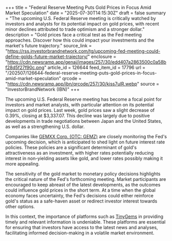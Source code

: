 +++
title = "Federal Reserve Meeting Puts Gold Prices in Focus Amid Market Speculation"
date = "2025-07-30T14:15:30Z"
draft = false
summary = "The upcoming U.S. Federal Reserve meeting is critically watched by investors and analysts for its potential impact on gold prices, with recent minor declines attributed to trade optimism and a stronger dollar."
description = "Gold prices face a critical test as the Fed meeting approaches. Discover how this could impact your investments and the market's future trajectory."
source_link = "https://rss.investorbrandnetwork.com/tg/upcoming-fed-meeting-could-define-golds-future-market-trajectory/"
enclosure = "https://cdn.newsramp.app/genai/images/257/30/edd407a2863500c0a58bf28d5f27f90c.png"
article_id = 126644
feed_item_id = 17796
url = "/202507/126644-federal-reserve-meeting-puts-gold-prices-in-focus-amid-market-speculation"
qrcode = "https://cdn.newsramp.app/ibn/qrcode/257/30/kiss7ulR.webp"
source = "InvestorBrandNetwork (IBN)"
+++

<p>The upcoming U.S. Federal Reserve meeting has become a focal point for investors and market analysts, with particular attention on its potential impact on gold prices. Last week, gold prices saw a slight decrease of 0.39%, closing at $3,337.07. This decline was largely due to positive developments in trade negotiations between Japan and the United States, as well as a strengthening U.S. dollar.</p><p>Companies like <a href="https://www.gemxx.com" rel="nofollow" target="_blank">GEMXX Corp. (OTC: GEMZ)</a> are closely monitoring the Fed's upcoming decision, which is anticipated to shed light on future interest rate policies. These policies are a significant determinant of gold's attractiveness as an investment, with higher rates potentially reducing interest in non-yielding assets like gold, and lower rates possibly making it more appealing.</p><p>The sensitivity of the gold market to monetary policy decisions highlights the critical nature of the Fed's forthcoming meeting. Market participants are encouraged to keep abreast of the latest developments, as the outcomes could influence gold prices in the short term. At a time when the global economy faces uncertainty, the Fed's decisions could either reinforce gold's status as a safe-haven asset or redirect investor interest towards other options.</p><p>In this context, the importance of platforms such as <a href="https://www.tinygems.com" rel="nofollow" target="_blank">TinyGems</a> in providing timely and relevant information is undeniable. These platforms are essential for ensuring that investors have access to the latest news and analyses, facilitating informed decision-making in a volatile market environment.</p>